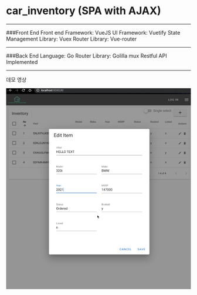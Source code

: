 # car_inventory (SPA with AJAX)
<hr/>

###Front End
    Front end Framework: VueJS
    UI Framework: Vuetify
    State Management Library: Vuex
    Router Library: Vue-router
    
<hr/>

###Back End
    Language: Go
    Router Library: Golilla mux
    Restful API Implemented
 

<hr/>

데모 영상

[![Video Label](src/assets/carInventory.png)](https://youtu.be/YaLShh7-v3o)
